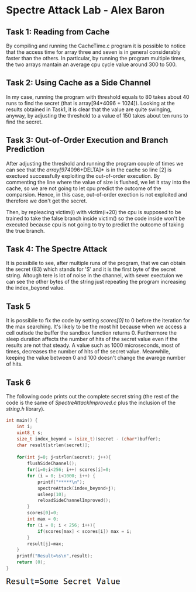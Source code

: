 # Spectre Attack Lab - Alex Baron

## Task 1: Reading from Cache

By compiling and running the CacheTime.c program it is possible to notice that the access time for array three and seven is in general considerably faster than the others. In particular, by running the program multiple times, the two arrays mantain an average cpu cycle value around 300 to 500.

## Task 2: Using Cache as a Side Channel

In my case, running the program with threshold equals to 80 takes about 40 runs to find the secret (that is array[94*4096 + 1024]). Looking at the results obtained in Task1, it is clear that the value are quite swinging, anyway, by adjusting the threshold to a value of 150 takes about ten runs to find the secret.

## Task 3: Out-of-Order Execution and Branch Prediction

After adjusting the threshold and running the program couple of times we can see that the *array[97*4096+DELTA]* is in the cache so line [2] is exectued successfully exploiting the out-of-order execution.
By commenting the line where the value of size is flushed, we let it stay into the cache, so we are not going to let cpu predict the outcome of the comparsion. Hence, in this case, out-of-order exection is not exploited and therefore we don't get the secret.

Then, by repleacing victim(i) with victim(i+20) the cpu is supposed to be trained to take the false branch inside victim() so the code inside won't be executed because cpu is not going to try to predict the outcome of taking the true branch.

## Task 4: The Spectre Attack

It is possibile to see, after multiple runs of the program, that we can obtain the secret (83) which stands for 'S' and it is the first byte of the secret string. Altough tere is lot of noise in the channel, with sever exectuion we can see the other bytes of the string just repeating the program increasing the index_beyond value.

## Task 5

It is possibile to fix the code by setting *scores[0]* to 0 before the iteration for the max searching. It's likely to be the most hit because when we access a cell outisde the buffer the sandbox function returns 0. Furthermore the sleep duration affects the number of hits of the secret value even if the results are not that steady. A value such as 1000 microseconds, most of times, decreases the number of hits of the secret value. Meanwhile, keeping the value between 0 and 100 doesn't change the avarege number of hits.

## Task 6

The following code prints out the complete secret string (the rest of the code is the same of *SpectreAttackImproved.c* plus the inclusion of the *string.h* library).

```c
int main() {
    int i;
    uint8_t s;
    size_t index_beyond = (size_t)(secret - (char*)buffer);
    char result[strlen(secret)];

    for(int j=0; j<strlen(secret); j++){
        flushSideChannel();
        for(i=0;i<256; i++) scores[i]=0;
        for (i = 0; i<1000; i++) {
            printf("*****\n");
            spectreAttack(index_beyond+j);
            usleep(10);
            reloadSideChannelImproved();
        }
        scores[0]=0;
        int max = 0;
        for (i = 0; i < 256; i++){
            if(scores[max] < scores[i]) max = i;
        }
        result[j]=max;
    }
    printf("Result=%s\n",result);
    return (0);
}
```

![img](img.png)
